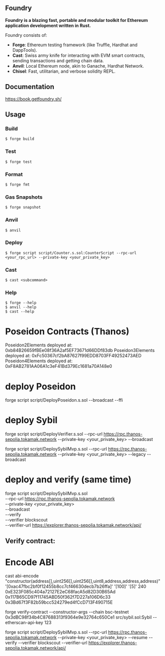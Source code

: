 ## Foundry

**Foundry is a blazing fast, portable and modular toolkit for Ethereum application development written in Rust.**

Foundry consists of:

-   **Forge**: Ethereum testing framework (like Truffle, Hardhat and DappTools).
-   **Cast**: Swiss army knife for interacting with EVM smart contracts, sending transactions and getting chain data.
-   **Anvil**: Local Ethereum node, akin to Ganache, Hardhat Network.
-   **Chisel**: Fast, utilitarian, and verbose solidity REPL.

## Documentation

https://book.getfoundry.sh/

## Usage

### Build

```shell
$ forge build
```

### Test

```shell
$ forge test
```

### Format

```shell
$ forge fmt
```

### Gas Snapshots

```shell
$ forge snapshot
```

### Anvil

```shell
$ anvil
```

### Deploy

```shell
$ forge script script/Counter.s.sol:CounterScript --rpc-url <your_rpc_url> --private-key <your_private_key>
```

### Cast

```shell
$ cast <subcommand>
```

### Help

```shell
$ forge --help
$ anvil --help
$ cast --help
```

# Poseidon Contracts (Thanos)
Poseidon2Elements deployed at: 0xb84B26659fBEe08f36A2af5EF73671d66DDf83db
Poseidon3Elements deployed at: 0xFc50367cf2bA87627f99EDD8703FF49252473AED
Poseidon4Elements deployed at: 0xF8AB2781AA06A1c3eF41Bd379Ec1681a70A148e0

# deploy Poseidon
forge script script/DeployPoseidon.s.sol --broadcast --ffi

# deploy Sybil
forge script script/DeployVerifier.s.sol --rpc-url https://rpc.thanos-sepolia.tokamak.network --private-key <your_private_key> --broadcast

forge script script/DeploySybilMvp.s.sol --rpc-url https://rpc.thanos-sepolia.tokamak.network --private-key <your_private_key> --legacy  --broadcast

# deploy and verify (same time)
forge script script/DeploySybilMvp.s.sol \
  --rpc-url https://rpc.thanos-sepolia.tokamak.network \
  --private-key <your_private_key> \
  --broadcast \
  --verify \
  --verifier blockscout \
  --verifier-url https://explorer.thanos-sepolia.tokamak.network/api/

## Verify contract:

# Encode ABI
cast abi-encode "constructor(address[],uint256[],uint256[],uint8,address,address,address)" '[0xac47fbc2bf0f12455b8cc7cf46630decb7b26ffa]' '[100]' '[5]' 240 0xE323F085c404a72127E2eC68facA5d82D30B65Ad 0x117B65CD97f11745ABD50f362f7D227a106D6c33 0x3Bd67f3F82b59bcc524279ed4fCcD713F490715E

forge verify-contract --constructor-args --chain bsc-testnet 0x3dBC98f34b4C87688313f9364e9e32764c650Ce1 src/sybil.sol:Sybil --etherscan-api-key 123

forge script script/DeploySybilMvp.s.sol --rpc-url https://rpc.thanos-sepolia.tokamak.network --private-key <your_private_key> --resume --verify --verifier blockscout --verifier-url https://explorer.thanos-sepolia.tokamak.network/api/

